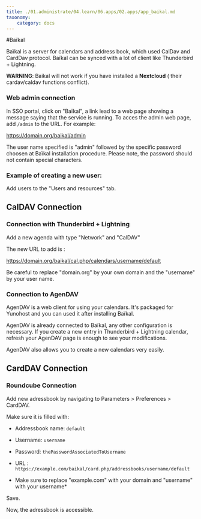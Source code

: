 ```yaml
---
title: ./01.administrate/04.learn/06.apps/02.apps/app_baikal.md
taxonomy:
    category: docs
---
```

#Baïkal

Baïkal is a server for calendars and address book, which used CalDav and CardDav protocol. Baïkal can be synced with a lot of client like Thunderbird + Lightning.

**WARNING**: Baikal will not work if you have installed a **Nextcloud** ( their cardav/caldav functions conflict).

### Web admin connection
In SSO portal, click on "Baïkal", a link lead to a web page showing a message saying that the service is running. To acces the admin web page, add `/admin` to the URL. For example:

https://domain.org/baikal/admin

The user name specified is "admin" followed by the specific password choosen at Baïkal installation procedure. Please note, the password should not contain special characters.

### Example of creating a new user:

Add users to the "Users and resources" tab.

## CalDAV Connection

### Connection with Thunderbird + Lightning

Add a new agenda with type "Network" and "CalDAV"

The new URL to add is :

https://domain.org/baikal/cal.php/calendars/username/default

Be careful to replace "domain.org" by your own domain and the "username" by your user name.

### Connection to AgenDAV

AgenDAV is a web client for using your calendars. It's packaged for Yunohost and you can used it after installing Baïkal.

AgenDAV is already connected to Baïkal, any other configuration is necessary. If you create a new entry in Thunderbird + Lightning calendar, refresh your AgenDAV page is enough to see your modifications.

AgenDAV also allows you to create a new calendars very easily.

## CardDAV Connection
### Roundcube Connection

Add new adressbook by navigating to Parameters > Preferences > CardDAV.

Make sure it is filled with:
* Addressbook name: `default`
* Username: `username`
* Password: `thePasswordAssociatedToUsername`
* URL : `https://example.com/baikal/card.php/addressbooks/username/default`

* Make sure to replace "example.com" with your domain and "username" with your username*

Save.

Now, the adressbook is accessible.

